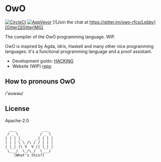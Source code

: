 # OwO

[![CircleCI][Circle]][CircleIMG]
[![AppVeyor][AV]][AVIMG]
[![Join the chat at https://gitter.im/owo-rfcs/Lobby][Gitter]][GitterIMG]

 [AV]: https://ci.appveyor.com/api/projects/status/tuhny5tndmtv23be/branch/master?svg=true
 [AVIMG]: https://ci.appveyor.com/project/ice1000/owo/branch/master
 [Circle]: https://circleci.com/gh/owo-lang/OwO.svg?style=svg
 [CircleIMG]: https://circleci.com/gh/owo-lang/OwO
 [Gitter]: https://badges.gitter.im/owo-rfcs/Lobby.svg
 [GitterIMG]: https://gitter.im/owo-rfcs/Lobby?utm_source=badge&utm_medium=badge&utm_campaign=pr-badge&utm_content=badge

The compiler of the OwO programming language. WIP.

OwO is inspired by Agda, Idris, Haskell and many other nice programming languages.
It's a functional programming language and a proof assistant.

+ Development guido: [HACKING](./misc/HACKING.md)
+ Website (WIP) [repo](https://github.com/owo-lang/owo-lang.github.io)

## How to pronouns OwO

/'əʊwəʊ/

## License

Apache-2.0

```text
  ___            ___
 / _ \          / _ \
| | | |_      _| | | |
| | | \ \ /\ / / | | |
| |_| |\ V  V /| |_| |
 \___/  \_/\_/  \___/
    (What's this?)
```
